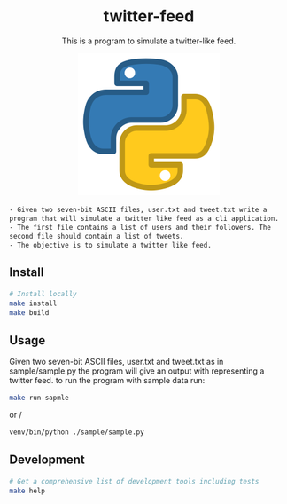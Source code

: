 <div align="center">

# twitter-feed

This is a program to simulate a twitter-like feed.


<img src="https://raw.githubusercontent.com/justintime50/assets/main/src/python-template/showcase.png" alt="Showcase">

</div>

```
- Given two seven-bit ASCII files, user.txt and tweet.txt write a program that will simulate a twitter like feed as a cli application.
- The first file contains a list of users and their followers. The second file should contain a list of tweets.
- The objective is to simulate a twitter like feed.
```

## Install

```bash
# Install locally
make install
make build
```

## Usage

Given two seven-bit ASCII files, user.txt and tweet.txt as in sample/sample.py
the program will give an output with representing a twitter feed.
to run the program with sample data run:


```bash
make run-sapmle
```
or /
```bash
venv/bin/python ./sample/sample.py
```

## Development

```bash
# Get a comprehensive list of development tools including tests
make help
```
